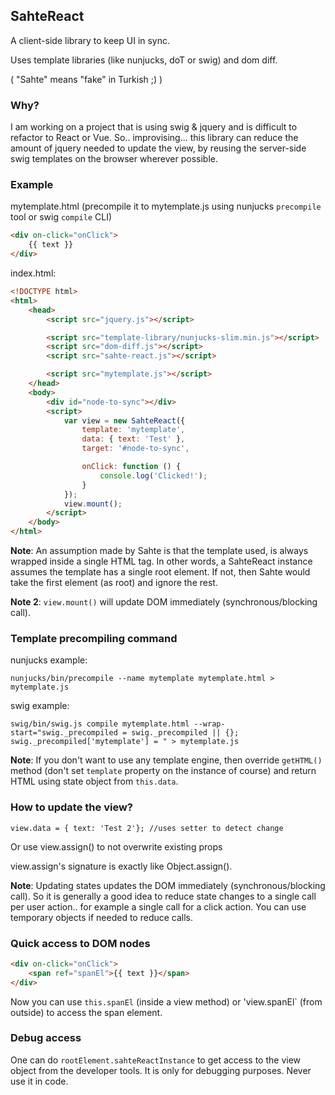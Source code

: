## SahteReact

A client-side library to keep UI in sync.

Uses template libraries (like nunjucks, doT or swig) and dom diff.

( "Sahte" means "fake" in Turkish ;) )

### Why?

I am working on a project that is using swig & jquery and is difficult to refactor to React or Vue.
So.. improvising... this library can reduce the amount of jquery needed to update the view, by
reusing the server-side swig templates on the browser wherever possible.

### Example

mytemplate.html (precompile it to mytemplate.js using nunjucks  `precompile` tool or swig `compile` CLI)
```html
<div on-click="onClick">
    {{ text }}
</div>
```

index.html:
```html
<!DOCTYPE html>
<html>
    <head>
        <script src="jquery.js"></script>

        <script src="template-library/nunjucks-slim.min.js"></script>
        <script src="dom-diff.js"></script>
        <script src="sahte-react.js"></script>

        <script src="mytemplate.js"></script>
    </head>
    <body>
        <div id="node-to-sync"></div>
        <script>
            var view = new SahteReact({
                template: 'mytemplate',
                data: { text: 'Test' },
                target: '#node-to-sync',

                onClick: function () {
                    console.log('Clicked!');
                }
            });
            view.mount();
        </script>
    </body>
</html>
```

**Note**: An assumption made by Sahte is that the template used, is always wrapped inside a single HTML tag. In other words, a SahteReact instance assumes the template has a single root element. If not, then Sahte would take the first element (as root) and ignore the rest.

**Note 2**: `view.mount()` will update DOM immediately (synchronous/blocking call).

### Template precompiling command

nunjucks example:
```
nunjucks/bin/precompile --name mytemplate mytemplate.html > mytemplate.js
```

swig example:
```
swig/bin/swig.js compile mytemplate.html --wrap-start="swig._precompiled = swig._precompiled || {};
swig._precompiled['mytemplate'] = " > mytemplate.js
```

**Note**: If you don't want to use any template engine, then override `getHTML()` method (don't set `template` property on the instance of course) and return HTML using state object from `this.data`.

### How to update the view?

```
view.data = { text: 'Test 2'}; //uses setter to detect change
```
Or use view.assign() to not overwrite existing props

view.assign's signature is exactly like Object.assign().

**Note**: Updating states updates the DOM immediately (synchronous/blocking call). So it is generally a good idea to reduce state changes to a single call per user action.. for example a single call for a click action. You can use temporary objects if needed to reduce calls. 

### Quick access to DOM nodes

```html
<div on-click="onClick">
    <span ref="spanEl">{{ text }}</span>
</div>
```

Now you can use `this.spanEl` (inside a view method) or 'view.spanEl` (from outside) to access the span element.

### Debug access

One can do `rootElement.sahteReactInstance` to get access to the view object from the developer tools. It is only for
debugging purposes. Never use it in code.
